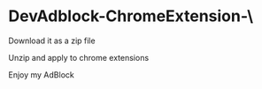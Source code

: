 # DevAdblock-ChromeExtension-\

Download it as a zip file

Unzip and apply to chrome extensions

Enjoy my AdBlock
